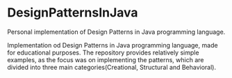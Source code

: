 # DesignPatternsInJava
Personal implementation of Design Patterns in Java programming language.

Implementation od Design Patterns in Java programming language, made for educational purposes.
The repository provides relatively simple examples, as the focus was on implementing the patterns,
which are divided into three main categories(Creational, Structural and Behavioral).


